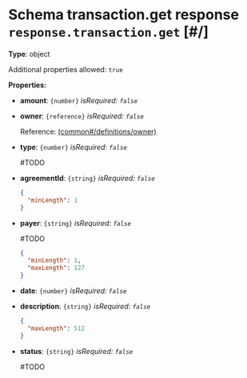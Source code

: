 # Schema transaction.get response `response.transaction.get`  [#/]


**Type**: object





Additional properties allowed: `true`


**Properties:**


 - **amount**: `{number}` *isRequired: `false`* 
 - **owner**: `{reference}` *isRequired: `false`* 
    
    Reference: <a href="common.md#/definitions/owner">  (common#/definitions/owner)</a>
    
 - **type**: `{number}` *isRequired: `false`* 
    
    #TODO
    
 - **agreementId**: `{string}` *isRequired: `false`* 
    ```json
    {
      "minLength": 1
    }
    ```
    
 - **payer**: `{string}` *isRequired: `false`* 
    
    #TODO
    
    ```json
    {
      "minLength": 1,
      "maxLength": 127
    }
    ```
    
 - **date**: `{number}` *isRequired: `false`* 
 - **description**: `{string}` *isRequired: `false`* 
    ```json
    {
      "maxLength": 512
    }
    ```
    
 - **status**: `{string}` *isRequired: `false`* 
    
    #TODO
    
